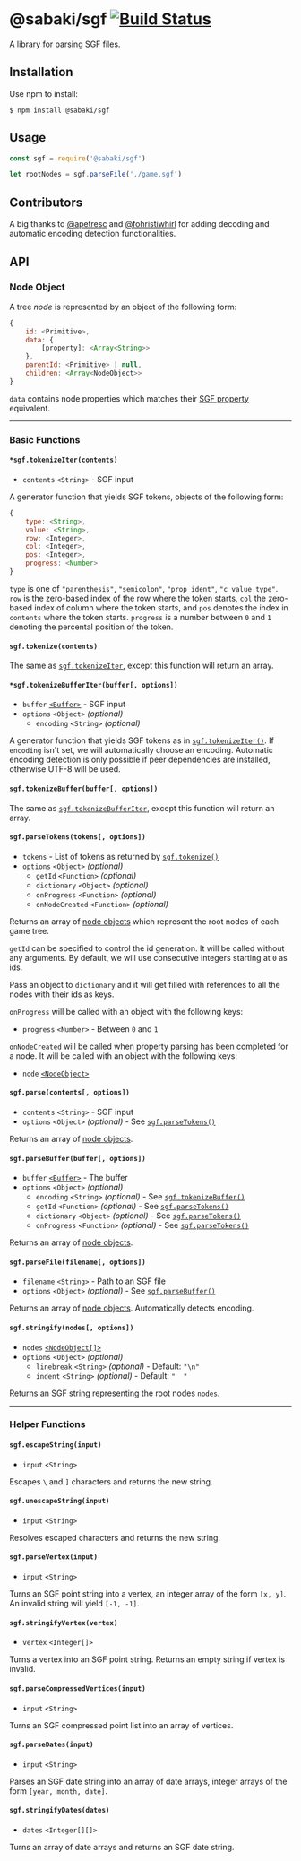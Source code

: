 # @sabaki/sgf [![Build Status](https://travis-ci.org/SabakiHQ/sgf.svg?branch=master)](https://travis-ci.org/SabakiHQ/sgf)

A library for parsing SGF files.

## Installation

Use npm to install:

~~~
$ npm install @sabaki/sgf
~~~

## Usage

~~~js
const sgf = require('@sabaki/sgf')

let rootNodes = sgf.parseFile('./game.sgf')
~~~

## Contributors

A big thanks to [@apetresc](https://github.com/apetresc) and [@fohristiwhirl](https://github.com/fohristiwhirl) for adding decoding and automatic encoding detection functionalities.

## API

### Node Object

A tree *node* is represented by an object of the following form:

~~~js
{
    id: <Primitive>,
    data: {
        [property]: <Array<String>>
    },
    parentId: <Primitive> | null,
    children: <Array<NodeObject>>
}
~~~

`data` contains node properties which matches their [SGF property](https://www.red-bean.com/sgf/proplist.html) equivalent.

---

### Basic Functions

#### `*sgf.tokenizeIter(contents)`

- `contents` `<String>` - SGF input

A generator function that yields SGF tokens, objects of the following form:

~~~js
{
    type: <String>,
    value: <String>,
    row: <Integer>,
    col: <Integer>,
    pos: <Integer>,
    progress: <Number>
}
~~~

`type` is one of `"parenthesis"`, `"semicolon"`, `"prop_ident"`, `"c_value_type"`. `row` is the zero-based index of the row where the token starts, `col` the zero-based index of column where the token starts, and `pos` denotes the index in `contents` where the token starts. `progress` is a number between `0` and `1` denoting the percental position of the token.

#### `sgf.tokenize(contents)`

The same as [`sgf.tokenizeIter`](#sgftokenizeitercontents), except this function will return an array.

#### `*sgf.tokenizeBufferIter(buffer[, options])`

- `buffer` [`<Buffer>`](https://nodejs.org/api/buffer.html) - SGF input
- `options` `<Object>` *(optional)*
    - `encoding` `<String>` *(optional)*

A generator function that yields SGF tokens as in [`sgf.tokenizeIter()`](#sgftokenizeitercontents). If `encoding` isn't set, we will automatically choose an encoding. Automatic encoding detection is only possible if peer dependencies are installed, otherwise UTF-8 will be used.

#### `sgf.tokenizeBuffer(buffer[, options])`

The same as [`sgf.tokenizeBufferIter`](#sgftokenizebufferiterbuffer-options), except this function will return an array.

#### `sgf.parseTokens(tokens[, options])`

- `tokens` - List of tokens as returned by [`sgf.tokenize()`](#sgftokenizecontents)
- `options` `<Object>` *(optional)*
    - `getId` `<Function>` *(optional)*
    - `dictionary` `<Object>` *(optional)*
    - `onProgress` `<Function>` *(optional)*
    - `onNodeCreated` `<Function>` *(optional)*

Returns an array of [node objects](#node-object) which represent the root nodes of each game tree.

`getId` can be specified to control the id generation. It will be called without any arguments. By default, we will use consecutive integers starting at `0` as ids.

Pass an object to `dictionary` and it will get filled with references to all the nodes with their ids as keys.

`onProgress` will be called with an object with the following keys:

- `progress` `<Number>` - Between `0` and `1`

`onNodeCreated` will be called when property parsing has been completed for a node. It will be called with an object with the following keys:

- `node` [`<NodeObject>`](#node-object)

#### `sgf.parse(contents[, options])`

- `contents` `<String>` - SGF input
- `options` `<Object>` *(optional)* - See [`sgf.parseTokens()`](#sgfparsetokenstokens-options)

Returns an array of [node objects](#node-object).

#### `sgf.parseBuffer(buffer[, options])`

- `buffer` [`<Buffer>`](https://nodejs.org/api/buffer.html) - The buffer
- `options` `<Object>` *(optional)*
    - `encoding` `<String>` *(optional)* - See [`sgf.tokenizeBuffer()`](#sgftokenizebufferbuffer-options)
    - `getId` `<Function>` *(optional)* - See [`sgf.parseTokens()`](#sgfparsetokenstokens-options)
    - `dictionary` `<Object>` *(optional)* - See [`sgf.parseTokens()`](#sgfparsetokenstokens-options)
    - `onProgress` `<Function>` *(optional)* - See [`sgf.parseTokens()`](#sgfparsetokenstokens-options)

Returns an array of [node objects](#node-object).

#### `sgf.parseFile(filename[, options])`

- `filename` `<String>` - Path to an SGF file
- `options` `<Object>` *(optional)* - See [`sgf.parseBuffer()`](#sgfparsebufferbuffer-options)

Returns an array of [node objects](#node-object). Automatically detects encoding.

#### `sgf.stringify(nodes[, options])`

- `nodes` [`<NodeObject[]>`](#node-object)
- `options` `<Object>` *(optional)*
    - `linebreak` `<String>` *(optional)* - Default: `"\n"`
    - `indent` `<String>` *(optional)* - Default: `"  "`

Returns an SGF string representing the root nodes `nodes`.

---

### Helper Functions

#### `sgf.escapeString(input)`

- `input` `<String>`

Escapes `\` and `]` characters and returns the new string.

#### `sgf.unescapeString(input)`

- `input` `<String>`

Resolves escaped characters and returns the new string.

#### `sgf.parseVertex(input)`

- `input` `<String>`

Turns an SGF point string into a vertex, an integer array of the form `[x, y]`. An invalid string will yield `[-1, -1]`.

#### `sgf.stringifyVertex(vertex)`

- `vertex` `<Integer[]>`

Turns a vertex into an SGF point string. Returns an empty string if vertex is invalid.

#### `sgf.parseCompressedVertices(input)`

- `input` `<String>`

Turns an SGF compressed point list into an array of vertices.

#### `sgf.parseDates(input)`

- `input` `<String>`

Parses an SGF date string into an array of date arrays, integer arrays of the form `[year, month, date]`.

#### `sgf.stringifyDates(dates)`

- `dates` `<Integer[][]>`

Turns an array of date arrays and returns an SGF date string.
